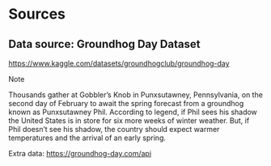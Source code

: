 # Sources

## Data source: Groundhog Day Dataset

https://www.kaggle.com/datasets/groundhogclub/groundhog-day

> [!NOTE]  
> Thousands gather at Gobbler’s Knob in Punxsutawney, Pennsylvania, on the second day of February to await the spring forecast from a groundhog known as Punxsutawney Phil. According to legend, if Phil sees his shadow the United States is in store for six more weeks of winter weather. But, if Phil doesn’t see his shadow, the country should expect warmer temperatures and the arrival of an early spring.

Extra data: https://groundhog-day.com/api
